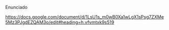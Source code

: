 Enunciado

https://docs.google.com/document/d/1LsU1s_m0wB0Xa1wLgX1sPsg7ZXMe5Mz3PJgdEZQAM3o/edit#heading=h.vfvmtxk9s519
